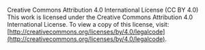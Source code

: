 Creative Commons Attribution 4.0 International License (CC BY 4.0)  
This work is licensed under the Creative Commons Attribution 4.0 International License. To view a copy of this license, visit: [http://creativecommons.org/licenses/by/4.0/legalcode](http://creativecommons.org/licenses/by/4.0/legalcode).

